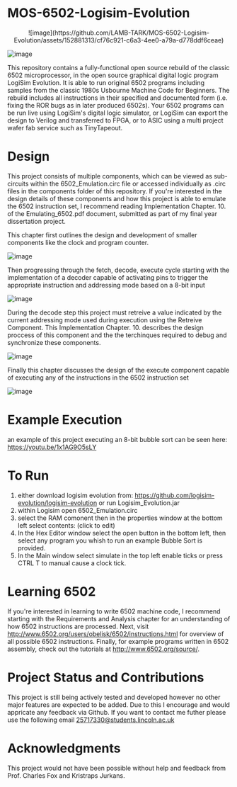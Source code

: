 # MOS-6502-Logisim-Evolution

<p align="center">
![image](https://github.com/LAMB-TARK/MOS-6502-Logisim-Evolution/assets/152881313/cf76c921-c6a3-4ee0-a79a-d778ddf6ceae)
</p>

![image](https://github.com/LAMB-TARK/MOS-6502-Logisim-Evolution/assets/152881313/30777a2d-d3a5-49cf-b147-b985a71c33eb)

This repository contains a fully-functional open source rebuild of the classic 6502 microprocessor, in the open source graphical digital logic program LogiSim Evolution.   It is able to run original 6502 programs including samples from the classic 1980s Usbourne Machine Code for Beginners. The rebuild includes all instructions in their specified and documented form (i.e. fixing the ROR bugs as in later produced 6502s). Your 6502 programs can be run live using LogiSim's digital logic simulator, or LogiSim can export the design to Verilog and transferred to FPGA, or to ASIC using a multi project wafer fab service such as TinyTapeout.


# Design 

This project consists of multiple components, which can be viewed as sub-circuits within the 6502_Emulation.circ file or accessed individually as .circ files in the components folder of this repository. If you're interested in the design details of these components and how this project is able to emulate the 6502 instruction set, I recommend reading Implementation Chapter. 10. of the Emulating_6502.pdf document, submitted as part of my final year dissertation project.

This chapter first outlines the design and development of smaller components like the clock and program counter.

![image](https://github.com/LAMB-TARK/MOS-6502-Logisim-Evolution/assets/152881313/2cc31422-989f-4480-9804-ac49a98d843d)

Then progressing through the fetch, decode, execute cycle starting with the implementation of a decoder capable of activating pins to trigger the appropriate instruction and addressing mode based on a 8-bit input

![image](https://github.com/LAMB-TARK/MOS-6502-Logisim-Evolution/assets/152881313/75d48cb8-f29e-46e0-9a97-3143d06062bb)

During the decode step this project must retreive a value indicated by the current addressing mode used during execution using the Retreive Component. This Implementation Chapter. 10. describes the design proccess of this component and the the terchinques required to debug and synchronize these components.

![image](https://github.com/LAMB-TARK/MOS-6502-Logisim-Evolution/assets/152881313/4236128e-c33d-4e18-9ed2-7058c8ca20fd)

Finally this chapter discusses the design of the execute component capable of executing any of the instructions in the 6502 instruction set 

![image](https://github.com/LAMB-TARK/MOS-6502-Logisim-Evolution/assets/152881313/ad2937f2-20c4-48f6-bfc9-e63557b727b0)



# Example Execution

an example of this project executing an 8-bit bubble sort can be seen here: https://youtu.be/1x1AG9O5sLY 

# To Run
1) either download logisim evolution from: https://github.com/logisim-evolution/logisim-evolution or run Logisim_Evolution.jar
2) within Logisim open 6502_Emulation.circ
3) select the RAM comonent then in the properties window at the bottom left select contents: (click to edit)
4) In the Hex Editor window select the open button in the bottom left, then select any program you whish to run an example Bubble Sort is provided.
5) In the Main window select simulate in the top left enable ticks or press CTRL T to manual cause a clock tick.

# Learning 6502

If you're interested in learning to write 6502 machine code, I recommend starting with the Requirements and Analysis chapter for an understanding of how 6502 instructions are processed. Next, visit http://www.6502.org/users/obelisk/6502/instructions.html for overview of all possible 6502 instructions. Finally, for example programs written in 6502 assembly, check out the tutorials at http://www.6502.org/source/.

# Project Status and Contributions

This project is still being actively tested and developed however no other major features are expected to be added. Due to this I encourage and would appricate any feedback via Github. If you want to contact me futher please use the following email 25717330@students.lincoln.ac.uk

# Acknowledgments

This project would not have been possible without help and feedback from Prof. Charles Fox and Kristraps Jurkans.
